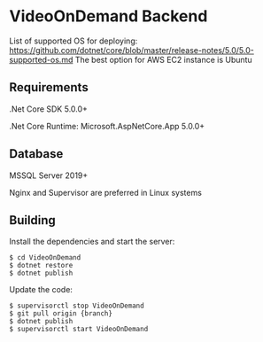 # VideoOnDemand Backend

List of supported OS for deploying:
https://github.com/dotnet/core/blob/master/release-notes/5.0/5.0-supported-os.md
The best option for AWS EC2 instance is Ubuntu

## Requirements

.Net Core SDK 5.0.0+

.Net Core Runtime:
	  Microsoft.AspNetCore.App 5.0.0+

## Database

MSSQL Server 2019+ 
	  

Nginx and Supervisor are preferred in Linux systems

## Building

Install the dependencies and start the server:
```
$ cd VideoOnDemand
$ dotnet restore
$ dotnet publish
```


Update the code:
```
$ supervisorctl stop VideoOnDemand
$ git pull origin {branch}
$ dotnet publish
$ supervisorctl start VideoOnDemand
